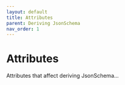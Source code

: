 ```yaml
---
layout: default
title: Attributes
parent: Deriving JsonSchema
nav_order: 1
---
```


# Attributes

Attributes that affect deriving JsonSchema...
